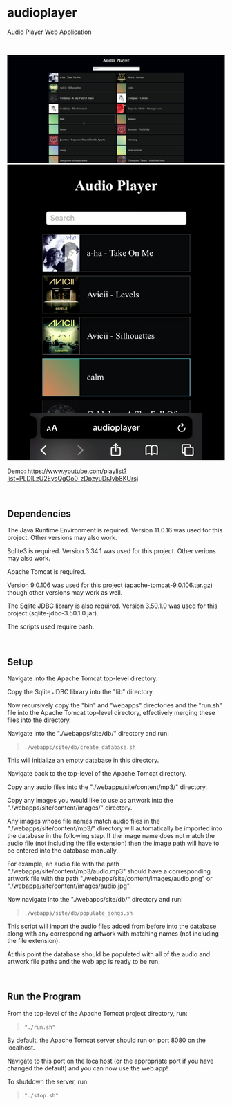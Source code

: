 # audioplayer
Audio Player Web Application

<br>

![screenshot](./screenshots/audioplayer_webapp.png)
![screenshot](./screenshots/audioplayer_webapp_ios.png)

Demo: https://www.youtube.com/playlist?list=PLDlLzU2EysQgOo0_zDpzyuDrJyb8KUrsj

<br>

## Dependencies

The Java Runtime Environment is required. Version 11.0.16 was used for this project. Other versions may also work.

Sqlite3 is required. Version 3.34.1 was used for this project. Other verions may also work.

Apache Tomcat is required.

Version 9.0.106 was used for this project (apache-tomcat-9.0.106.tar.gz) though other versions may work as well.

The Sqlite JDBC library is also required. Version 3.50.1.0 was used for this project (sqlite-jdbc-3.50.1.0.jar).

The scripts used require bash.

<br>

## Setup

Navigate into the Apache Tomcat top-level directory.

Copy the Sqlite JDBC library into the "lib" directory.

Now recursively copy the "bin" and "webapps" directories and the "run.sh" file into the Apache Tomcat top-level directory, 
effectively merging these files into the directory.

Navigate into the "./webapps/site/db/" directory and run:

>```./webapps/site/db/create_database.sh```

This will initialize an empty database in this directory.

Navigate back to the top-level of the Apache Tomcat directory.

Copy any audio files into the "./webapps/site/content/mp3/" directory.

Copy any images you would like to use as artwork into the "./webapps/site/content/images/" directory.

Any images whose file names match audio files in the "./webapps/site/content/mp3/" directory will
automatically be imported into the database in the following step. If the image name does not match the audio file
(not including the file extension) then the image path will have to be entered into the database manually.

For example, an audio file with the path "./webapps/site/content/mp3/audio.mp3" should have a corresponding 
artwork file with the path "./webapps/site/content/images/audio.png" or "./webapps/site/content/images/audio.jpg".

Now navigate into the "./webapps/site/db/" directory and run:

>```./webapps/site/db/populate_songs.sh```

This script will import the audio files added from before into the database along with any corresponding 
artwork with matching names (not including the file extension).

At this point the database should be populated with all of the audio and artwork file paths and the web app is ready to be run.

<br>

## Run the Program

From the top-level of the Apache Tomcat project directory, run:

>```"./run.sh"```

By default, the Apache Tomcat server should run on port 8080 on the localhost.

Navigate to this port on the localhost (or the appropriate port if you have changed the default) and you can now use the web app!

To shutdown the server, run:

>```"./stop.sh"```
